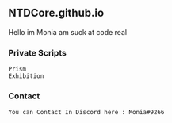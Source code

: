 ## NTDCore.github.io

Hello im Monia am suck at code real


### Private Scripts

```
Prism
Exhibition
```

### Contact

```
You can Contact In Discord here : Monia#9266
```
